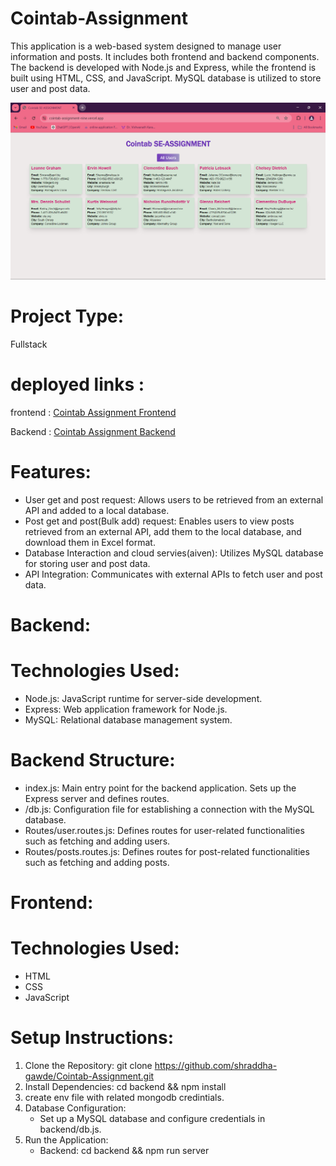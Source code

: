 # Cointab-Assignment

This application is a web-based system designed to manage user information and posts. It includes both frontend and backend components. The backend is developed with Node.js and Express, while the frontend is built using HTML, CSS, and JavaScript. MySQL database is utilized to store user and post data.

![image](https://github.com/chaitanya140/Cointab-Assignment/blob/main/Cointab%20Assignment.png)

# Project Type:

Fullstack

# deployed links :

frontend : <a href="#">Cointab Assignment Frontend</a>

Backend : <a href="#">Cointab Assignment Backend</a>

# Features:

- User get and post request: Allows users to be retrieved from an external API and added to a local database.
- Post get and post(Bulk add) request: Enables users to view posts retrieved from an external API, add them to the local database, and download them in Excel format.
- Database Interaction and cloud servies(aiven): Utilizes MySQL database for storing user and post data.
- API Integration: Communicates with external APIs to fetch user and post data.

# Backend:

# Technologies Used:

- Node.js: JavaScript runtime for server-side development.
- Express: Web application framework for Node.js.
- MySQL: Relational database management system.

# Backend Structure:

- index.js: Main entry point for the backend application. Sets up the Express server and defines routes.
- /db.js: Configuration file for establishing a connection with the MySQL database.
- Routes/user.routes.js: Defines routes for user-related functionalities such as fetching and adding users.
- Routes/posts.routes.js: Defines routes for post-related functionalities such as fetching and adding posts.

# Frontend:

# Technologies Used:

- HTML
- CSS
- JavaScript


# Setup Instructions:

1. Clone the Repository: git clone https://github.com/shraddha-gawde/Cointab-Assignment.git
2. Install Dependencies: cd backend && npm install
3. create env file with related mongodb credintials.
4. Database Configuration:
   - Set up a MySQL database and configure credentials in backend/db.js.
5. Run the Application:
   - Backend: cd backend && npm run server
